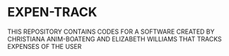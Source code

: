 # EXPEN-TRACK
THIS REPOSITORY CONTAINS CODES FOR A SOFTWARE CREATED BY CHRISTIANA ANIM-BOATENG AND ELIZABETH WILLIAMS THAT TRACKS EXPENSES OF THE USER
